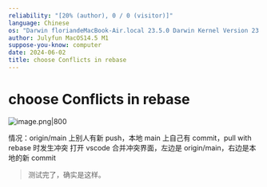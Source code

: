 ```yaml
---
reliability: "[20% (author), 0 / 0 (visitor)]"
language: Chinese
os: "Darwin floriandeMacBook-Air.local 23.5.0 Darwin Kernel Version 23.5.0: Wed May  1 20:16:51 PDT 2024; root:xnu-10063.121.3~5/RELEASE_ARM64_T8103 arm64"
author: Julyfun MacOS14.5 M1
suppose-you-know: computer
date: 2024-06-02
title: choose Conflicts in rebase
---
```


# choose Conflicts in rebase

![image.png|800](https://how-to-1258460161.cos.ap-shanghai.myqcloud.com/how-to20250520003409.png)

情况：origin/main 上别人有新 push，本地 main 上自己有 commit，pull with rebase 时发生冲突
打开 vscode 合并冲突界面，左边是 origin/main，右边是本地的新 commit

> 测试完了，确实是这样。